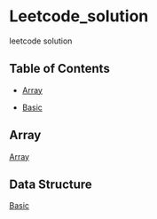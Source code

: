 # Leetcode_solution
leetcode solution

## Table of Contents

- [Array](#DFS)

- [Basic](#Basic)





## Array
 [Array](https://github.com/YushuaiJi/Leetcode_solution/tree/master/Array)
 
## Data Structure
[Basic](https://github.com/YushuaiJi/Leetcode_solution/tree/master/Data%20Structure)
